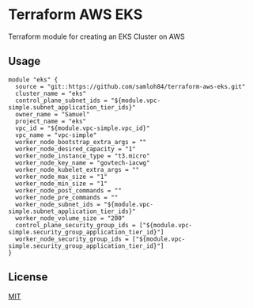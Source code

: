 # Terraform AWS EKS

Terraform module for creating an EKS Cluster on AWS 

## Usage

```hcl-terraform
module "eks" {
  source = "git::https://github.com/samloh84/terraform-aws-eks.git"
  cluster_name = "eks"
  control_plane_subnet_ids = "${module.vpc-simple.subnet_application_tier_ids}"
  owner_name = "Samuel"
  project_name = "eks"
  vpc_id = "${module.vpc-simple.vpc_id}"
  vpc_name = "vpc-simple"
  worker_node_bootstrap_extra_args = ""
  worker_node_desired_capacity = "1"
  worker_node_instance_type = "t3.micro"
  worker_node_key_name = "govtech-iacwg"
  worker_node_kubelet_extra_args = ""
  worker_node_max_size = "1"
  worker_node_min_size = "1"
  worker_node_post_commands = ""
  worker_node_pre_commands = ""
  worker_node_subnet_ids = "${module.vpc-simple.subnet_application_tier_ids}"
  worker_node_volume_size = "200"
  control_plane_security_group_ids = ["${module.vpc-simple.security_group_application_tier_id}"]
  worker_node_security_group_ids = ["${module.vpc-simple.security_group_application_tier_id}"]
}
```

## License
[MIT](https://choosealicense.com/licenses/mit/)
